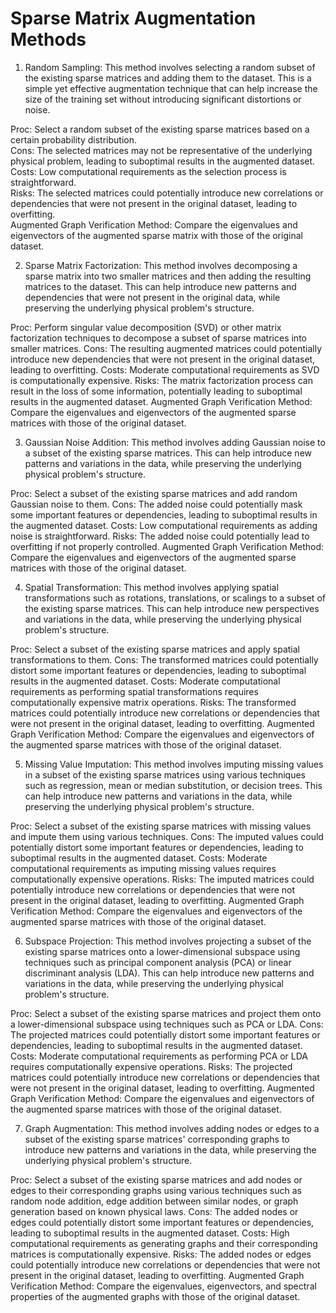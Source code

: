 # Sparse Matrix Augmentation Methods 
1. Random Sampling: This method involves selecting a random subset of the existing sparse matrices and adding them to the dataset. This is a simple yet effective augmentation technique that can help increase the size of the training set without introducing significant distortions or noise.

Proc: Select a random subset of the existing sparse matrices based on a certain probability distribution.  
Cons: The selected matrices may not be representative of the underlying physical problem, leading to suboptimal results in the augmented dataset.  
Costs: Low computational requirements as the selection process is straightforward.  
Risks: The selected matrices could potentially introduce new correlations or dependencies that were not present in the original dataset, leading to overfitting.  
Augmented Graph Verification Method: Compare the eigenvalues and eigenvectors of the augmented sparse matrix with those of the original dataset.  

2. Sparse Matrix Factorization: This method involves decomposing a sparse matrix into two smaller matrices and then adding the resulting matrices to the dataset. This can help introduce new patterns and dependencies that were not present in the original data, while preserving the underlying physical problem's structure.

Proc: Perform singular value decomposition (SVD) or other matrix factorization techniques to decompose a subset of sparse matrices into smaller matrices.
Cons: The resulting augmented matrices could potentially introduce new dependencies that were not present in the original dataset, leading to overfitting.
Costs: Moderate computational requirements as SVD is computationally expensive.
Risks: The matrix factorization process can result in the loss of some information, potentially leading to suboptimal results in the augmented dataset.
Augmented Graph Verification Method: Compare the eigenvalues and eigenvectors of the augmented sparse matrices with those of the original dataset.

3. Gaussian Noise Addition: This method involves adding Gaussian noise to a subset of the existing sparse matrices. This can help introduce new patterns and variations in the data, while preserving the underlying physical problem's structure.

Proc: Select a subset of the existing sparse matrices and add random Gaussian noise to them.
Cons: The added noise could potentially mask some important features or dependencies, leading to suboptimal results in the augmented dataset.
Costs: Low computational requirements as adding noise is straightforward.
Risks: The added noise could potentially lead to overfitting if not properly controlled.
Augmented Graph Verification Method: Compare the eigenvalues and eigenvectors of the augmented sparse matrices with those of the original dataset.

4. Spatial Transformation: This method involves applying spatial transformations such as rotations, translations, or scalings to a subset of the existing sparse matrices. This can help introduce new perspectives and variations in the data, while preserving the underlying physical problem's structure.

Proc: Select a subset of the existing sparse matrices and apply spatial transformations to them.
Cons: The transformed matrices could potentially distort some important features or dependencies, leading to suboptimal results in the augmented dataset.
Costs: Moderate computational requirements as performing spatial transformations requires computationally expensive matrix operations.
Risks: The transformed matrices could potentially introduce new correlations or dependencies that were not present in the original dataset, leading to overfitting.
Augmented Graph Verification Method: Compare the eigenvalues and eigenvectors of the augmented sparse matrices with those of the original dataset.

5. Missing Value Imputation: This method involves imputing missing values in a subset of the existing sparse matrices using various techniques such as regression, mean or median substitution, or decision trees. This can help introduce new patterns and variations in the data, while preserving the underlying physical problem's structure.

Proc: Select a subset of the existing sparse matrices with missing values and impute them using various techniques.
Cons: The imputed values could potentially distort some important features or dependencies, leading to suboptimal results in the augmented dataset.
Costs: Moderate computational requirements as imputing missing values requires computationally expensive operations.
Risks: The imputed matrices could potentially introduce new correlations or dependencies that were not present in the original dataset, leading to overfitting.
Augmented Graph Verification Method: Compare the eigenvalues and eigenvectors of the augmented sparse matrices with those of the original dataset.

6. Subspace Projection: This method involves projecting a subset of the existing sparse matrices onto a lower-dimensional subspace using techniques such as principal component analysis (PCA) or linear discriminant analysis (LDA). This can help introduce new patterns and variations in the data, while preserving the underlying physical problem's structure.

Proc: Select a subset of the existing sparse matrices and project them onto a lower-dimensional subspace using techniques such as PCA or LDA.
Cons: The projected matrices could potentially distort some important features or dependencies, leading to suboptimal results in the augmented dataset.
Costs: Moderate computational requirements as performing PCA or LDA requires computationally expensive operations.
Risks: The projected matrices could potentially introduce new correlations or dependencies that were not present in the original dataset, leading to overfitting.
Augmented Graph Verification Method: Compare the eigenvalues and eigenvectors of the augmented sparse matrices with those of the original dataset.

7. Graph Augmentation: This method involves adding nodes or edges to a subset of the existing sparse matrices' corresponding graphs to introduce new patterns and variations in the data, while preserving the underlying physical problem's structure.

Proc: Select a subset of the existing sparse matrices and add nodes or edges to their corresponding graphs using various techniques such as random node addition, edge addition between similar nodes, or graph generation based on known physical laws.
Cons: The added nodes or edges could potentially distort some important features or dependencies, leading to suboptimal results in the augmented dataset.
Costs: High computational requirements as generating graphs and their corresponding matrices is computationally expensive.
Risks: The added nodes or edges could potentially introduce new correlations or dependencies that were not present in the original dataset, leading to overfitting.
Augmented Graph Verification Method: Compare the eigenvalues, eigenvectors, and spectral properties of the augmented graphs with those of the original dataset.
